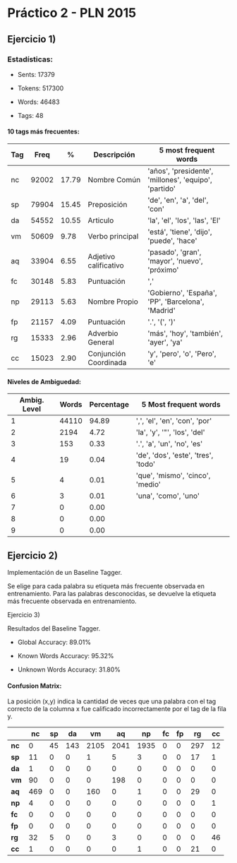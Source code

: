 Práctico 2 - PLN 2015
=====================

Ejercicio 1)
------------

### Estadísticas:

* Sents: 17379

* Tokens: 517300

* Words: 46483

* Tags: 48

#### 10 tags más frecuentes:

|Tag | Freq  |   %   | Descripción  | 5 most frequent words                                            |
|----|-------|-------|--------------|------------------------------------------------------------------|
|nc  | 92002 | 17.79 | Nombre Común          | 'años', 'presidente', 'millones', 'equipo', 'partido' |
sp  | 79904 | 15.45 | Preposición           | 'de', 'en', 'a', 'del', 'con'                          |
da  | 54552 | 10.55 | Articulo              | 'la', 'el', 'los', 'las', 'El'                         |
vm  | 50609 |  9.78 | Verbo principal       | 'está', 'tiene', 'dijo', 'puede', 'hace'               |
aq  | 33904 |  6.55 | Adjetivo calificativo | 'pasado', 'gran', 'mayor', 'nuevo', 'próximo'          |
fc  | 30148 |  5.83 | Puntuación            | ','                                                    |
np  | 29113 |  5.63 | Nombre Propio         | 'Gobierno', 'España', 'PP', 'Barcelona', 'Madrid'      |
fp  | 21157 |  4.09 | Puntuación            | '.', '(', ')'                                          |
rg  | 15333 |  2.96 | Adverbio General      | 'más', 'hoy', 'también', 'ayer', 'ya'                  |
cc  | 15023 |  2.90 | Conjunción Coordinada | 'y', 'pero', 'o', 'Pero', 'e'                          |

#### Niveles de Ambiguedad:

Ambig. Level | Words  | Percentage | 5 Most frequent words        |
------|--------|------------|-------------------------------------|
1     | 44110  | 94.89      | ',', 'el', 'en', 'con', 'por'       |
2     | 2194   | 4.72       | 'la', 'y', '"', 'los', 'del'        |
3     | 153    | 0.33       | '.', 'a', 'un', 'no', 'es'          |
4     | 19     | 0.04       | 'de', 'dos', 'este', 'tres', 'todo' |
5     | 4      | 0.01       | 'que', 'mismo', 'cinco', 'medio'    |
6     | 3      | 0.01       | 'una', 'como', 'uno'                |
7     | 0      | 0.00       |                                     |
8     | 0      | 0.00       |                                     |
9     | 0      | 0.00       |                                     |


Ejercicio 2)
------------

Implementación de un Baseline Tagger.

Se elige para cada palabra su etiqueta más frecuente observada en entrenamiento.
Para las palabras desconocidas, se devuelve la etiqueta más frecuente observada en entrenamiento.


Ejercicio 3)

Resultados del Baseline Tagger.

* Global Accuracy: 89.01%

* Known Words Accuracy: 95.32%

* Unknown Words Accuracy: 31.80%

#### Confusion Matrix:

La posición (x,y) indica la cantidad de veces que una palabra con el tag correcto de la columna x fue calificado incorrectamente por el tag de la fila y.

|       | nc     | sp    | da    | vm    | aq    | np    | fc    | fp    | rg    | cc    |
|-------|--------|-------|-------|-------|-------|-------|-------|-------|-------|-------|
|**nc** |  0     | 45    | 143   | 2105  | 2041  | 1935  | 0     | 0     | 297   | 12    |
|**sp** |  11    | 0     | 0     | 1     | 5     | 3     | 0     | 0     | 17    | 1     |
|**da** |  1     | 0     | 0     | 0     | 0     | 0     | 0     | 0     | 0     | 0     |
|**vm** |  90    | 0     | 0     | 0     | 198   | 0     | 0     | 0     | 0     | 0     |
|**aq** |  469   | 0     | 0     | 160   | 0     | 1     | 0     | 0     | 29    | 0     |
|**np** |  4     | 0     | 0     | 0     | 0     | 0     | 0     | 0     | 0     | 1     |
|**fc** |  0     | 0     | 0     | 0     | 0     | 0     | 0     | 0     | 0     | 0     |
|**fp**|  0     | 0     | 0     | 0     | 0     | 0     | 0     | 0     | 0     | 0     |
|**rg** |  32    | 5     | 0     | 0     | 3     | 0     | 0     | 0     | 0     | 46    |
|**cc** |  1     | 0     | 0     | 0     | 0     | 1     | 0     | 0     | 21    | 0     |
